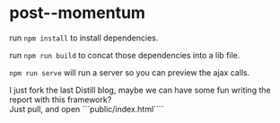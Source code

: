 # post--momentum

run `npm install` to install dependencies.

run `npm run build` to concat those dependencies into a lib file.

`npm run serve` will run a server so you can preview the ajax calls.


I just fork the last Distill blog, maybe we can have some fun writing the report with this framework?  
Just pull, and open ```public/index.html````
